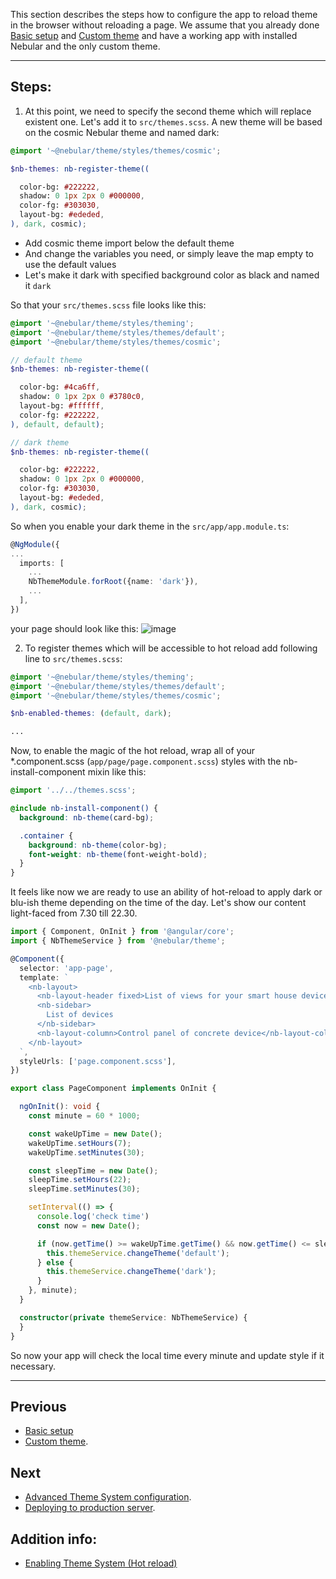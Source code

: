 This section describes the steps how to configure the app to reload theme in the browser without reloading a page. We assume that you already done [Basic setup](#/docs/ngxadmin-tutorials/themes-tutorial-basic-setup) and [Custom theme](#/docs/ngxadmin-tutorials/themes-tutorial-custom-theme) and have a working app with installed Nebular and the only custom theme.

<hr class="section-end">

## Steps:

1) At this point, we need to specify the second theme which will replace existent one. Let's add it to `src/themes.scss`. A new theme will be based on the cosmic Nebular theme and named dark:

```scss
@import '~@nebular/theme/styles/themes/cosmic';

$nb-themes: nb-register-theme((

  color-bg: #222222,
  shadow: 0 1px 2px 0 #000000,
  color-fg: #303030,
  layout-bg: #ededed,
), dark, cosmic);
```
* Add cosmic theme import below the default theme
* And change the variables you need, or simply leave the map empty to use the default values
* Let's make it dark with specified background color as black and named it `dark`

So that your `src/themes.scss` file looks like this:

```scss
@import '~@nebular/theme/styles/theming';
@import '~@nebular/theme/styles/themes/default';
@import '~@nebular/theme/styles/themes/cosmic';

// default theme
$nb-themes: nb-register-theme((

  color-bg: #4ca6ff,
  shadow: 0 1px 2px 0 #3780c0,
  layout-bg: #ffffff,
  color-fg: #222222,
), default, default);

// dark theme
$nb-themes: nb-register-theme((

  color-bg: #222222,
  shadow: 0 1px 2px 0 #000000,
  color-fg: #303030,
  layout-bg: #ededed,
), dark, cosmic);
```

So when you enable your dark theme in the `src/app/app.module.ts`:
```typescript
@NgModule({
...
  imports: [
    ...
    NbThemeModule.forRoot({name: 'dark'}),
    ...
  ],
})
```
your page should look like this:
![image](assets/images/articles/smart-house-dark-page.png)
 
2) To register themes which will be accessible to hot reload add following line to `src/themes.scss`:
```scss
@import '~@nebular/theme/styles/theming';
@import '~@nebular/theme/styles/themes/default';
@import '~@nebular/theme/styles/themes/cosmic';

$nb-enabled-themes: (default, dark);

...
```

Now, to enable the magic of the hot reload, wrap all of your *.component.scss (`app/page/page.component.scss`) styles with the nb-install-component mixin like this:

```scss
@import '../../themes.scss';

@include nb-install-component() {
  background: nb-theme(card-bg);

  .container {
    background: nb-theme(color-bg);
    font-weight: nb-theme(font-weight-bold);
  }
}
```

It feels like now we are ready to use an ability of hot-reload to apply dark or blu-ish theme depending on the time of the day. Let's show our content light-faced from 7.30 till 22.30.
```typescript
import { Component, OnInit } from '@angular/core';
import { NbThemeService } from '@nebular/theme';

@Component({
  selector: 'app-page',
  template: `
    <nb-layout>
      <nb-layout-header fixed>List of views for your smart house devices (Dashboard, Lists etc.)</nb-layout-header>
      <nb-sidebar>
        List of devices
      </nb-sidebar>
      <nb-layout-column>Control panel of concrete device</nb-layout-column>
    </nb-layout>
  `,
  styleUrls: ['page.component.scss'],
})

export class PageComponent implements OnInit {

  ngOnInit(): void {
    const minute = 60 * 1000;

    const wakeUpTime = new Date();
    wakeUpTime.setHours(7);
    wakeUpTime.setMinutes(30);

    const sleepTime = new Date();
    sleepTime.setHours(22);
    sleepTime.setMinutes(30);

    setInterval(() => {
      console.log('check time')
      const now = new Date();

      if (now.getTime() >= wakeUpTime.getTime() && now.getTime() <= sleepTime.getTime()) {
        this.themeService.changeTheme('default');
      } else {
        this.themeService.changeTheme('dark');
      }
    }, minute);
  }

  constructor(private themeService: NbThemeService) {
  }
}

```
So now your app will check the local time every minute and update style if it necessary.
<hr class="section-end">

## Previous
* [Basic setup](#/docs/ngxadmin-tutorials/themes-tutorial-basic-setup)
* [Custom theme](#/docs/ngxadmin-tutorials/themes-tutorial-custom-theme).

## Next
* [Advanced Theme System configuration](#/docs/guides/enabling-theme-system).
* [Deploying to production server](#/docs/guides/server-deployment).

## Addition info:
* [Enabling Theme System (Hot reload)](#/docs/guides/enabling-theme-system-hot-reload)
